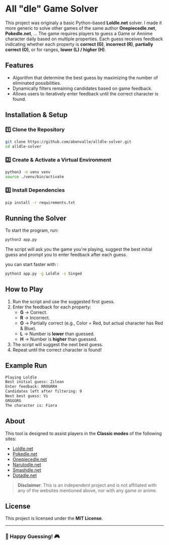 # All "dle" Game Solver

This project was originaly a basic Python-based **Loldle.net** solver. I made it more generic to solve other games of the same author **Onepiecedle.net**, **Pokedle.net**, ...
The game requires players to guess a Game or Annime character daily based on multiple properties. Each guess receives feedback indicating whether each property is **correct (G)**, **incorrect (R)**, **partially correct (O)**, or for ranges, **lower (L) / higher (H)**.

## Features

- Algorithm that determine the best guess by maximizing the number of eliminated possibilities.
- Dynamically filters remaining candidates based on game feedback.
- Allows users to iteratively enter feedback until the correct character is found.

## Installation & Setup

### 1️⃣ Clone the Repository

```sh
git clone https://github.com/abonvalle/alldle-solver.git
cd alldle-solver
```

### 2️⃣ Create & Activate a Virtual Environment

```sh
python3 -m venv venv
source ./venv/bin/activate
```

### 3️⃣ Install Dependencies

```sh
pip install -r requirements.txt
```

## Running the Solver

To start the program, run:

```sh
python3 app.py
```

The script will ask you the game you're playing, suggest the best initial guess and prompt you to enter feedback after each guess.

you can start faster with :

```sh
python3 app.py -g Loldle -s Singed
```

## How to Play

1. Run the script and use the suggested first guess.
2. Enter the feedback for each property:
   - **G** → Correct.
   - **R** → Incorrect.
   - **O** → Partially correct (e.g., Color = Red, but actual character has Red & Blue).
   - **L** → Number is **lower** than guessed.
   - **H** → Number is **higher** than guessed.
3. The script will suggest the next best guess.
4. Repeat until the correct character is found!

## Example Run

```sh
Playing Loldle
Best initial guess: Zilean
Enter feedback: RROGRRH
Candidates left after filtering: 9
Next best guess: Vi
GRGGGRG
The character is: Fiora
```

## About

This tool is designed to assist players in the **Classic modes** of the following sites:

- [Loldle.net](https://loldle.net/classic)
- [Pokedle.net](https://pokedle.net/classic)
- [Onepiecedle.net](https://onepiecedle.net/classic)
- [Narutodle.net](https://narutodle.net/classic)
- [Smashdle.net](https://smashdle.net/classic)
- [Dotadle.net](https://dotadle.net/classic)

> **Disclaimer**: This is an independent project and is not affiliated with any of the websites mentioned above, nor with any game or anime.

## License

This project is licensed under the **MIT License**.

---

### 🚀 Happy Guessing! 🎮
